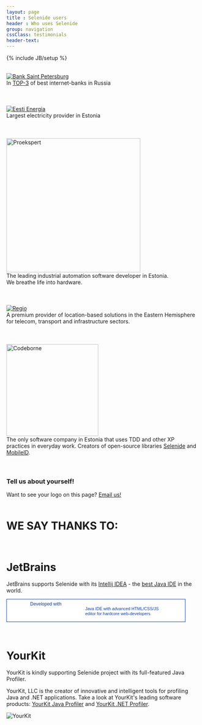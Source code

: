 ```yaml
---
layout: page
title : Selenide users
header : Who uses Selenide
group: navigation
cssClass: testimonials
header-text:
---
```

{% include JB/setup %}

<br/>

<a href="https://i.bspb.ru/home" target="_blank">
  <img src="{{ BASE_PATH }}/images/bspb_logo.jpg" alt="Bank Saint Petersburg"/>
</a>

<div>In <a href="http://markswebb.ru/rating/internet-banking-rank/" target="_blank">TOP-3</a> of best internet-banks in Russia</div>

<br/>
<br/>
<br/>

<a href="https://www.energia.ee/en/avaleht" target="_blank">
  <img src="{{ BASE_PATH }}/images/ee_logo.png" alt="Eesti Energia"/>
</a>

<div>Largest electricity provider in Estonia</div>

<br/>
<br/>
<br/>

<a href="http://www.proekspert.ee/" target="_blank">
  <img src="{{ BASE_PATH }}/images/proekspert_logo.png" alt="Proekspert" width="350px"/>
</a>

<div>The leading industrial automation software developer in Estonia. <br/>We breathe life into hardware.</div>


<br/>
<br/>
<br/>

<a href="http://www.regio.ee/" target="_blank">
  <img src="{{ BASE_PATH }}/images/regio-logo.jpg" alt="Regio"/>
</a>

<div>A premium provider of location-based solutions in the Eastern Hemisphere for telecom, transport and infrastructure sectors.</div>


<br/>
<br/>
<br/>


<a href="http://codeborne.com" target="_blank">
  <img src="{{ BASE_PATH }}/images/codeborne-logo-small.png" alt="Codeborne" width="240"/>
</a>

<div>The only software company in Estonia that uses TDD and other XP practices in everyday work.
Creators of open-source libraries <a href="http://selenide.org">Selenide</a> and
<a href="http://github.com/codeborne/mobileid" target="_blank">MobileID</a>.</div>

<br/>
<br/>

### Tell us about yourself!

Want to see your logo on this page? [Email us!](mailto:andrei.solntsev@gmail.com)  <br>  <br>

# WE SAY THANKS TO:  <br> <br>
# JetBrains

JetBrains supports Selenide with its [Intellij IDEA](http://www.jetbrains.com/idea/) - the [best Java IDE](http://asolntsev.blogspot.com/2012/03/why-idea-is-better-than-eclipse.html) in the world.

<a href="http://www.jetbrains.com/idea/features/javascript.html" style="display:block; background:#fff url(http://www.jetbrains.com/idea/opensource/img/all/banners/idea468x60_white.gif) no-repeat 0 7px; border:solid 1px #0d3a9e; margin:0;padding:0;text-decoration:none;text-indent:0;letter-spacing:-0.001em; width:466px; height:58px" alt="Java IDE with advanced HTML/CSS/JS editor for hardcore web-developers" title="Java IDE with advanced HTML/CSS/JS editor for hardcore web-developers"><span style="margin: 5px 0 0 61px;padding: 0;float: left;font-size: 12px;cursor:pointer;  background-image:none;border:0;color: #0d3a9e; font-family: trebuchet ms,arial,sans-serif;font-weight: normal;text-align:left;">Developed with</span><span style="margin:0 0 0 205px;padding:18px 0 2px 0; line-height:13px;font-size:11px;cursor:pointer;  background-image:none;border:0;display:block; width:255px; color:#0d3a9e; font-family: trebuchet ms,arial,sans-serif;font-weight: normal;text-align:left;">Java IDE with advanced HTML/CSS/JS<br/>editor for hardcore web-developers</span></a>

<br/>

# YourKit

YourKit is kindly supporting Selenide project with its full-featured Java Profiler.

YourKit, LLC is the creator of innovative and intelligent tools for profiling Java and .NET applications. Take a look at YourKit's leading software products:
[YourKit Java Profiler](http://www.yourkit.com/java/profiler/index.jsp) and [YourKit .NET Profiler](http://www.yourkit.com/.net/profiler/index.jsp)</a>.

![YourKit]({{BASE_PATH}}/images/yourkit.png)

